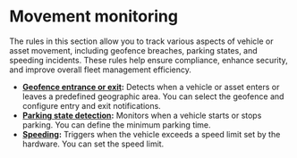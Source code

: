 # Movement monitoring

The rules in this section allow you to track various aspects of vehicle or asset movement, including geofence breaches, parking states, and speeding incidents. These rules help ensure compliance, enhance security, and improve overall fleet management efficiency.

* [**Geofence entrance or exit**](movement-monitoring-1/geofence-entrance-or-exit.md)**:** Detects when a vehicle or asset enters or leaves a predefined geographic area. You can select the geofence and configure entry and exit notifications.
* [**Parking state detection**](https://squaregps.atlassian.net/wiki/spaces/USERDOCSOLD/pages/2909014673/Parking+state+detection?atlOrigin=eyJpIjoiOTAwMzQzZGY0OWUwNGYzZmE4MTVkZGIxODkwNTkxYTQiLCJwIjoiYyJ9)**:** Monitors when a vehicle starts or stops parking. You can define the minimum parking time.
* [**Speeding**](movement-monitoring-1/speeding.md)**:** Triggers when the vehicle exceeds a speed limit set by the hardware. You can set the speed limit.
